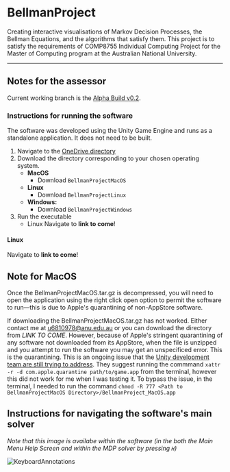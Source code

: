 # BellmanProject
Creating interactive visualisations of Markov Decision Processes, the Bellman Equations, and the algorithms that satisfy them. This project is to satisfy the requirements
of COMP8755 Individual Computing Project for the Master of Computing program at the Australian National University.

---
## Notes for the assessor

Current working branch is the [Alpha Build v0.2](https://github.com/crh82/BellmanProject/tree/AlphaBuildv02).

### Instructions for running the software
The software was developed using the Unity Game Engine and runs as a standalone application. It does not need to be built.
1. Navigate to the [OneDrive directory](https://anu365-my.sharepoint.com/:f:/g/personal/u6810978_anu_edu_au/EtVr8-Dew_hDkou9th8lGskBYH0H0HppADKREnGeMQGZeg?e=SmK61w)
2. Download the directory corresponding to your chosen operating system.
   - **MacOS**
     - Download `BellmanProjectMacOS`
   - **Linux**
     - Download `BellmanProjectLinux`
   - **Windows:**
     - Download `BellmanProjectWindows`
3. Run the executable 
   - Linux
Navigate to **link to come**!

#### Linux
Navigate to **link to come**!

## Note for MacOS
Once the BellmanProjectMacOS.tar.gz is decompressed, you will need to open the application using the right click open option to permit the software to run—this is due to Apple's quarantining of non-AppStore software.

If downloading the BellmanProjectMacOS.tar.gz has not worked. Either contact me at u6810978@anu.edu.au or you can download the directory from *LINK TO COME*. However, because of Apple's stringent quarantining of any software not downloaded from its AppStore, when the file is unzipped and you attempt to run the software you may get an unspecificed error. This is the quarantining. This is an ongoing issue that the [Unity development team are still trying to address](https://issuetracker.unity3d.com/issues/macos-builds-now-contain-a-quarantine-attribute?page=1#comments). They suggest running the commmand `xattr -r -d com.apple.quarantine path/to/game.app` from the terminal, however this did not work for me when I was testing it. To bypass the issue, in the terminal, I needed to run the command `chmod -R 777 <Path to BellmanProjectMacOS Directory>/BellmanProject_MacOS.app`

## Instructions for navigating the software's main solver
*Note that this image is availabe within the software (in the both the Main Menu Help Screen and within the MDP solver by pressing `H`)*

![KeyboardAnnotations](https://user-images.githubusercontent.com/103348212/197325505-adecfe79-1b6e-4fe7-a5f3-5d9cc6b5b9ad.png)
